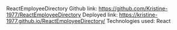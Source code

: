ReactEmployeeDirectory
Github link: https://github.com/Kristine-1977/ReactEmployeeDirectory
Deployed link: https://kristine-1977.github.io/ReactEmployeeDirectory/
Technologies used: 
 React
 
